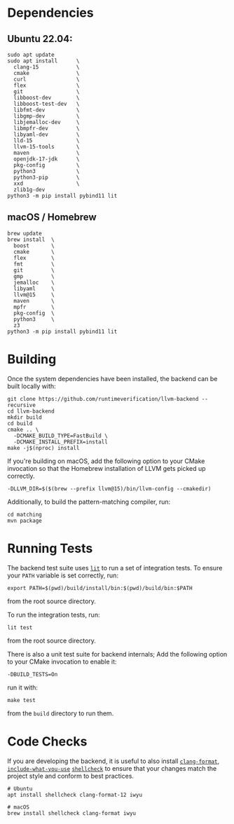 # Dependencies

## Ubuntu 22.04:

```shell
sudo apt update
sudo apt install      \
  clang-15            \
  cmake               \
  curl                \
  flex                \
  git                 \
  libboost-dev        \
  libboost-test-dev   \
  libfmt-dev          \
  libgmp-dev          \
  libjemalloc-dev     \
  libmpfr-dev         \
  libyaml-dev         \
  lld-15              \
  llvm-15-tools       \
  maven               \
  openjdk-17-jdk      \
  pkg-config          \
  python3             \
  python3-pip         \
  xxd                 \
  zlib1g-dev
python3 -m pip install pybind11 lit
```

## macOS / Homebrew

```shell
brew update
brew install  \
  boost       \
  cmake       \
  flex        \
  fmt         \
  git         \
  gmp         \
  jemalloc    \
  libyaml     \
  llvm@15     \
  maven       \
  mpfr        \
  pkg-config  \
  python3     \
  z3
python3 -m pip install pybind11 lit
```

# Building

Once the system dependencies have been installed, the backend can be built
locally with:
```shell
git clone https://github.com/runtimeverification/llvm-backend --recursive
cd llvm-backend
mkdir build
cd build
cmake .. \
  -DCMAKE_BUILD_TYPE=FastBuild \
  -DCMAKE_INSTALL_PREFIX=install
make -j$(nproc) install
```

If you're building on macOS, add the following option to your CMake invocation
so that the Homebrew installation of LLVM gets picked up correctly.
```shell
-DLLVM_DIR=$($(brew --prefix llvm@15)/bin/llvm-config --cmakedir)
```

Additionally, to build the pattern-matching compiler, run:
```shell
cd matching
mvn package
```

# Running Tests

The backend test suite uses [`lit`](lit) to run a set of integration tests. To
ensure your `PATH` variable is set correctly, run:
```shell
export PATH=$(pwd)/build/install/bin:$(pwd)/build/bin:$PATH
```
from the root source directory.

To run the integration tests, run:
```shell
lit test
```
from the root source directory.

There is also a unit test suite for backend internals;
Add the following option to your CMake invocation to enable it:
```
-DBUILD_TESTS=On
```
run it with:
```shell
make test
```
from the `build` directory to run them.

# Code Checks

If you are developing the backend, it is useful to also install
[`clang-format`](clang-format), [`include-what-you-use`](iwyu)
[`shellcheck`](shellcheck) to ensure that your changes match the project style
and conform to best practices.

```shell
# Ubuntu
apt install shellcheck clang-format-12 iwyu

# macOS
brew install shellcheck clang-format iwyu
```

[clang-format]: https://clang.llvm.org/docs/ClangFormat.html
[iwyu]: https://include-what-you-use.org/
[lit]: https://llvm.org/docs/CommandGuide/lit.html
[shellcheck]: https://www.shellcheck.net/
